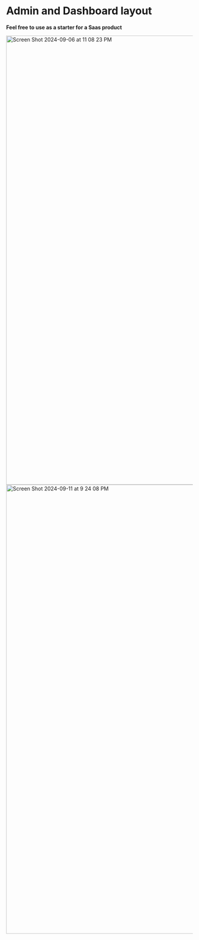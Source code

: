 # Admin and Dashboard layout
**Feel free to use as a starter for a Saas product**

<img width="1213" alt="Screen Shot 2024-09-06 at 11 08 23 PM" src="https://github.com/user-attachments/assets/bc59df22-41b7-406b-a339-616ad10dc4e9">
<img width="1213" alt="Screen Shot 2024-09-11 at 9 24 08 PM" src="https://github.com/user-attachments/assets/b3444ff1-8d5f-4cec-a811-7b6fca1cc2eb">
